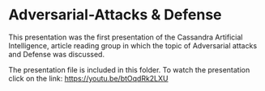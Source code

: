 # Adversarial-Attacks & Defense
This presentation was the first presentation of the Cassandra Artificial Intelligence, article reading group in which the topic of Adversarial attacks and Defense was discussed. 

The presentation file is included in this folder. To watch the presentation click on the link: 
https://youtu.be/btOqdRk2LXU
